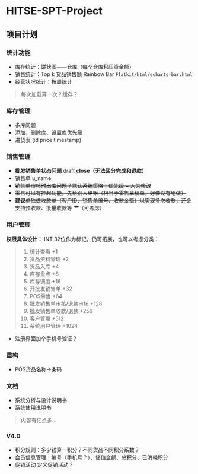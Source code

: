 # HITSE-SPT-Project

## 项目计划

### 统计功能

- 库存统计：饼状图——仓库（每个仓库积压资金额）  
- 销售统计：Top k 货品销售额 Rainbow Bar `Flatkit/html/echarts-bar.html`
- 经营状况统计：按周统计

> 每次加载算一次？缓存？

### 库存管理

- 多库问题
- 添加、删除库、设置库优先级
- 进货表 (id price timestamp)

### 销售管理

- **批发销售单状态问题** draft **close（无法区分完成和退款）**
- 销售单 u_name
- ~~销售单审核时出库问题？默认系统策略：优先级 + 人为修改~~
- ~~零售可以有挂起功能，先给别人结账（相当于零售草稿单，好像没有组做）~~
- ~~**建议**单独做收款单（客户ID、销售单编号、收款金额）以实现多次收款，还会支持预收款、批量收款等 **艹**（可考虑）~~

### 用户管理

**权限具体设计：**
INT 32位作为标记，仍可拓展，也可以考虑分类：

>
>1. 统计查看 +1
>2. 货品资料管理 +2
>3. 货品入库 +4
>4. 库存盘点 +8
>5. 库存调度 +16
>6. 开批发销售单 +32
>7. POS零售 +64
>8. 批发销售单审核/退款审核 +128
>9. 批发销售单收款/退款 +256
>10. 客户管理 +512
>11. 系统用户管理 +1024

- 注册界面加个手机号验证？

### 重构

- POS货品名称->条码

### 文档

- 系统分析与设计说明书
- 系统使用说明书

> 内容有亿点多...

### V4.0

- 积分规则：多少钱算一积分？不同货品不同积分系数？
- 会员信息管理：编号（手机号？）、储值金额、总积分、已消耗积分
- 促销活动 定义促销活动？
